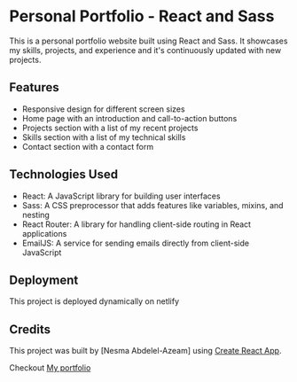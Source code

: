 # Personal Portfolio - React and Sass

This is a personal portfolio website built using React and Sass. It showcases my skills, projects, and experience and it's continuously updated with new projects.

## Features

- Responsive design for different screen sizes
- Home page with an introduction and call-to-action buttons
- Projects section with a list of my recent projects
- Skills section with a list of my technical skills
- Contact section with a contact form

## Technologies Used

- React: A JavaScript library for building user interfaces
- Sass: A CSS preprocessor that adds features like variables, mixins, and nesting
- React Router: A library for handling client-side routing in React applications
- EmailJS: A service for sending emails directly from client-side JavaScript

## Deployment

This project is deployed dynamically on netlify

## Credits

This project was built by [Nesma Abdelel-Azeam] using [Create React App](https://create-react-app.dev/).


Checkout [My portfolio](https://nesmaz-portfolio.netlify.app/)
